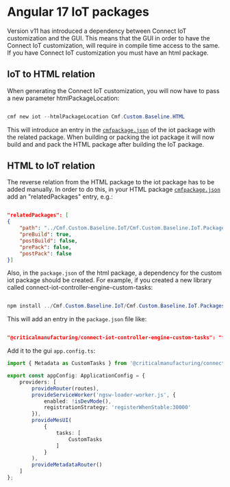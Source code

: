 # Angular 17 IoT packages

Version v11 has introduced a dependency between Connect IoT customization and the GUI. This means that the GUI in order to have the Connect IoT customization, will require in compile time access to the same. If you have Connect IoT customization you must have an html package.

## IoT to HTML relation

When generating the Connect IoT customization, you will now have to pass a new parameter htmlPackageLocation:

```powershell

cmf new iot --htmlPackageLocation Cmf.Custom.Baseline.HTML

```

 This will introduce an entry in the [`cmfpackage.json`](../../../03-explore/config-files/cmfpackage.json/index.md) of the iot package with the related package. When building or packing the iot package it will now build and and pack the HTML package after building the IoT package.

## HTML to IoT relation

The reverse relation from the HTML package to the iot package has to be added manually. In order to do this, in your HTML package [`cmfpackage.json`](../../../03-explore/config-files/cmfpackage.json/index.md) add an "relatedPackages" entry, e.g.:

```json

"relatedPackages": [
{
    "path": "../Cmf.Custom.Baseline.IoT/Cmf.Custom.Baseline.IoT.Packages",
    "preBuild": true,
    "postBuild": false,
    "prePack": false,
    "postPack": false
}]

```

Also, in the `package.json` of the html package, a dependency for the custom iot package should be created. For example, if you created a new library called connect-iot-controller-engine-custom-tasks:

```powershell

npm install ../Cmf.Custom.Baseline.IoT/Cmf.Custom.Baseline.IoT.Packages

```

This will add an entry in the `package.json` file like:

```json

"@criticalmanufacturing/connect-iot-controller-engine-custom-tasks": "file:../Cmf.Custom.Baseline.IoT/Cmf.Custom.Baseline.IoT

```

Add it to the gui `app.config.ts`:

```ts
import { Metadata as CustomTasks } from '@criticalmanufacturing/connect-iot-controller-engine-custom-tasks/metadata';

export const appConfig: ApplicationConfig = {
    providers: [
        provideRouter(routes),
        provideServiceWorker('ngsw-loader-worker.js', {
            enabled: !isDevMode(),
            registrationStrategy: 'registerWhenStable:30000'
        }),
        provideMesUI(
            {
                tasks: [
                    CustomTasks
                ]
            }
        ),
        provideMetadataRouter()
    ]
};
```
